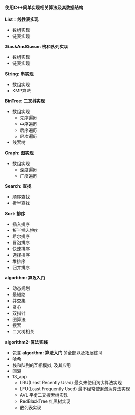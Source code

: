 #### 使用C++简单实现相关算法及其数据结构

**List：线性表实现**

- 数组实现
- 链表实现

**StackAndQueue: 栈和队列实现**

- 数组实现
- 链表实现

**String: 串实现**

- 数组实现
- KMP算法

**BinTree: 二叉树实现**

- 数组实现
  - 先序遍历
  - 中序遍历
  - 后序遍历
  - 层次遍历
- 线索树

**Graph: 图实现**

- 数组实现
  - 深度遍历
  - 广度遍历

**Search: 查找**

- 顺序查找
- 折半查找

**Sort: 排序**

- 插入排序
- 折半插入排序
- 希尔排序
- 冒泡排序
- 快速排序
- 选择排序
- 堆排序
- 归并排序

**algorithm: 算法入门**

- 动态规划
- 最短路
- 并查集
- 贪心
- 双指针
- 图算法
- 搜索
- 二叉树相关

**algorithm2: 算法实践**

- 包含 **algorithm: 算法入门** 的全部以及拓展练习
- 哈希
- 栈和队列的互相模拟, 及其应用
- 回溯
- 13_app
  - LRU(Least Recently Used) 最久未使用淘汰算法实现
  - LFU(Least Frequently Used) 最不经常使用淘汰算法实现
  - AVL 平衡二叉搜索树实现
  - RedBlackTree 红黑树实现
  - 散列表实现
